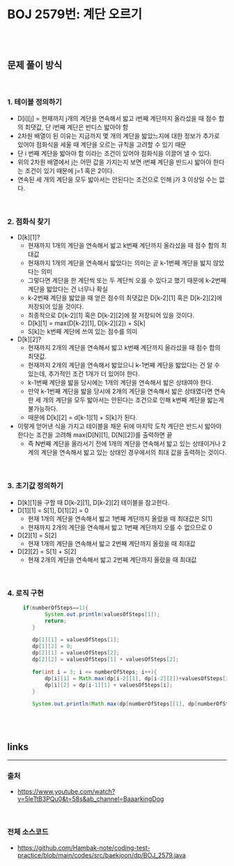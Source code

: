 # BOJ 2579번: 계단 오르기

<br>
<br>

## 문제 풀이 방식

<br>

### 1. 테이블 정의하기
- D[i][j] = 현재까지 j개의 계단을 연속해서 밟고 i번째 계단까지 올라섰을 때 점수 합의 최댓값, 단 i번째 계단은 반디스 밟아야 함
- 2차원 배열이 된 이유는 지금까지 몇 개의 계단을 밟았느지에 대한 정보가 추가로 있어야 점화식을 세울 때 계단을 오르는 규칙을 고려할 수 있기 때문
- 단 i 번째 계단을 밟아야 함 이라는 조건이 있어야 점화식을 이끌어 낼 수 있다.
- 위의 2차원 배열에서 j는 어떤 값을 가지는지 보면 i번째 계단을 반드시 밟아야 한다는 조건이 있기 때문에  j=1 혹은 2이다. 
- 연속된 세 개의 계단을 모두 밟아서는 안된다는 조건으로 인해 j가 3 이상일 수는 없다.
 
<br>

### 2. 점화식 찾기
- D[k][1]?
  - 현재까지 1개의 계단을 연속해서 밟고 k번째 계단까지 올라섰을 때 점수 합의 최대값
  - 현재까지 1개의 계단을 연속해서 밟았다는 의미는 곧 k-1번째 계단을 밟지 않았다는 의미
  - 그렇다면 계단을 한 계단씩 또는 두 계단씩 오를 수 있다고 했기 때문에 k-2번째 계단을 밟았다는 건 너무나 확실
  - k-2번째 계단을 밟았을 때 얻은 점수의 최댓값은 D[k-2][1] 혹은 D[k-2][2]에 저장되어 있을 것이다.
  - 최종적으로 D[k-2][1] 혹은 D[k-2][2]에 잘 저장되어 있을 것이다.
  - D[k][1] = max(D[k-2][1], D[k-2][2]) + S[k]
  - S[k]는 k번째 계단에 쓰여 있는 점수를 의미
- D[k][2]?
  - 현재까지 2개의 계단을 연속해서 밟고 k번째 계단까지 올라섰을 때 점수 합의 최댓값.
  - 현재까지 2개의 계단을 연속해서 밟았으니 k-1번째 계단을 밟았다는 건 알 수 있는데, 추가적인 조건 1개가 더 있어야 한다.
  - k-1번째 계단을 밟을 당시에는 1개의 계단을 연속해서 밟은 상태여야 한다.
  - 만약 k-1번째 계단을 밟을 당시에 2개의 계단을 연속해서 밟은 상태였다면 연속한 세 개의 계단을 모두 밟아서는 안된다는 조건으로 인해 k번째 계단을 밟는게 불가능하다.
  - 때문에 D[k][2] = d[k-1][1] + S[k]가 된다.
- 이렇게 얻어낸 식을 가지고 테이블을 채운 뒤에 마지막 도착 계단은 반드시 밟아야 한다는 조건을 고려해 max(D[N][1], D[N][2])를 출력하면 끝
  - 즉 N번째 계단을 올라서기 전에 1개의 계단을 연속해서 밟고 있는 상태이거나 2계의 계단을 연속해서 밟고 있는 상태인 경우에서의 최대 값을 출력하는 것이다.

<br>

### 3. 초기값 정의하기
- D[k][1]을 구할 때 D[k-2][1], D[k-2][2] 테이블을 참고한다.
- D[1][1] = S[1], D[1][2] = 0
  - 현재 1개의 계단을 연속해서 밟고 1번째 계단까지 올랐을 때 최대값은 S[1]
  - 현재까지 2개의 계단을 연속해서 밟고 1번째 계단까지 오를 수 없으므로 0
- D[2][1] = S[2]
  - 현재 1개의 계단을 연속해서 밟고 2번째 계단까지 올랐을 때 최대값
- D[2][2] = S[1] + S[2]
  - 현재 2개의 계단을 연속해서 밟고 2번째 계단까지 올랐을 때 최대값
  

<br>

### 4. 로직 구현

```java
     if(numberOfSteps==1){
            System.out.println(valuesOfSteps[1]);
            return;
        }

        dp[1][1] = valuesOfSteps[1];
        dp[1][2] = 0;
        dp[2][1] = valuesOfSteps[2];
        dp[2][2] = valuesOfSteps[1] + valuesOfSteps[2];

        for(int i = 3; i <= numberOfSteps; i++){
            dp[i][1] = Math.max(dp[i-2][1], dp[i-2][2])+valuesOfSteps[i];
            dp[i][2] = dp[i-1][1] + valuesOfSteps[i];
        }

        System.out.println(Math.max(dp[numberOfSteps][1], dp[numberOfSteps][2]));
```

<br>
<br>

## links
---
### 출처
- https://www.youtube.com/watch?v=5leTtB3PQu0&t=58s&ab_channel=BaaarkingDog

<br>

### 전체 소스코드
- https://github.com/Hambak-note/coding-test-practice/blob/main/codes/src/baekjoon/dp/BOJ_2579.java
